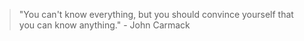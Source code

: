 > "You can't know everything, but you should convince yourself that you can know anything." - John Carmack
